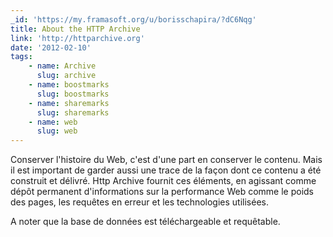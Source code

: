 ```yaml
---
_id: 'https://my.framasoft.org/u/borisschapira/?dC6Nqg'
title: About the HTTP Archive
link: 'http://httparchive.org'
date: '2012-02-10'
tags:
    - name: Archive
      slug: archive
    - name: boostmarks
      slug: boostmarks
    - name: sharemarks
      slug: sharemarks
    - name: web
      slug: web
---
```


<div class="markdown"><p>Conserver l'histoire du Web, c'est d'une part en conserver le contenu. Mais il est important de garder aussi une trace de la façon dont ce contenu a été construit et délivré. Http Archive fournit ces éléments, en agissant comme dépôt permanent d'informations sur la performance Web comme le poids des pages, les requêtes en erreur et les technologies utilisées.</p>
<p>A noter que la base de données est téléchargeable et requêtable.
</p></div>
